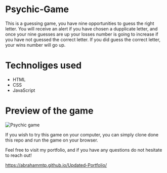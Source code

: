 # Psychic-Game

This is a guessing game, you have nine opportunities to guess the right letter. You will receive an alert if you have chosen a dupplicate letter, and once your nine guesses are up your losses number is going to increase if you have not guessed the correct letter. If you did guess the correct letter, your wins number will go up.

# Technoliges used

  * HTML
  * CSS
  * JavaScript
  
# Preview of the game

![Psychic game](https://user-images.githubusercontent.com/46465000/57717544-7d656d00-7649-11e9-9df0-f3d14ed3eb9a.gif)

If you wish to try this game on your computer, you can simply clone done this repo and run the game on your browser.

Feel free to visit my portfolio, and if you have any questions do not hesitate to reach out!

https://abrahammtp.github.io/Updated-Portfolio/


